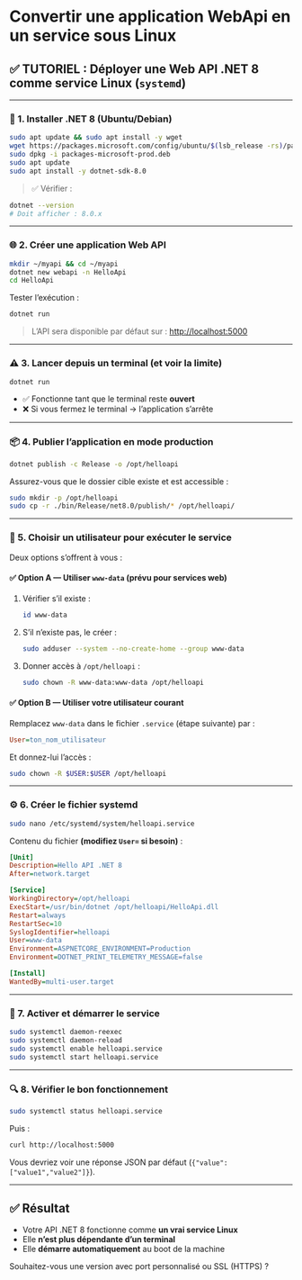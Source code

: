 # Convertir une application WebApi en un service sous Linux 

## ✅ TUTORIEL : Déployer une Web API .NET 8 comme service Linux (`systemd`)

---

### 🧱 1. Installer .NET 8 (Ubuntu/Debian)

```bash
sudo apt update && sudo apt install -y wget
wget https://packages.microsoft.com/config/ubuntu/$(lsb_release -rs)/packages-microsoft-prod.deb -O packages-microsoft-prod.deb
sudo dpkg -i packages-microsoft-prod.deb
sudo apt update
sudo apt install -y dotnet-sdk-8.0
```

> ✅ Vérifier :

```bash
dotnet --version
# Doit afficher : 8.0.x
```

---

### 🌐 2. Créer une application Web API

```bash
mkdir ~/myapi && cd ~/myapi
dotnet new webapi -n HelloApi
cd HelloApi
```

Tester l’exécution :

```bash
dotnet run
```

> L’API sera disponible par défaut sur : [http://localhost:5000](http://localhost:5000)

---

### ⚠️ 3. Lancer depuis un terminal (et voir la limite)

```bash
dotnet run
```

* ✅ Fonctionne tant que le terminal reste **ouvert**
* ❌ Si vous fermez le terminal → l’application s’arrête

---

### 📦 4. Publier l’application en mode production

```bash
dotnet publish -c Release -o /opt/helloapi
```

Assurez-vous que le dossier cible existe et est accessible :

```bash
sudo mkdir -p /opt/helloapi
sudo cp -r ./bin/Release/net8.0/publish/* /opt/helloapi/
```

---

### 👤 5. Choisir un utilisateur pour exécuter le service

Deux options s’offrent à vous :

#### ✅ **Option A — Utiliser `www-data`** (prévu pour services web)

1. Vérifier s’il existe :

   ```bash
   id www-data
   ```

2. S’il n’existe pas, le créer :

   ```bash
   sudo adduser --system --no-create-home --group www-data
   ```

3. Donner accès à `/opt/helloapi` :

   ```bash
   sudo chown -R www-data:www-data /opt/helloapi
   ```

#### ✅ **Option B — Utiliser votre utilisateur courant**

Remplacez `www-data` dans le fichier `.service` (étape suivante) par :

```ini
User=ton_nom_utilisateur
```

Et donnez-lui l’accès :

```bash
sudo chown -R $USER:$USER /opt/helloapi
```

---

### ⚙️ 6. Créer le fichier systemd

```bash
sudo nano /etc/systemd/system/helloapi.service
```

Contenu du fichier **(modifiez `User=` si besoin)** :

```ini
[Unit]
Description=Hello API .NET 8
After=network.target

[Service]
WorkingDirectory=/opt/helloapi
ExecStart=/usr/bin/dotnet /opt/helloapi/HelloApi.dll
Restart=always
RestartSec=10
SyslogIdentifier=helloapi
User=www-data
Environment=ASPNETCORE_ENVIRONMENT=Production
Environment=DOTNET_PRINT_TELEMETRY_MESSAGE=false

[Install]
WantedBy=multi-user.target
```

---

### 🚀 7. Activer et démarrer le service

```bash
sudo systemctl daemon-reexec
sudo systemctl daemon-reload
sudo systemctl enable helloapi.service
sudo systemctl start helloapi.service
```

---

### 🔍 8. Vérifier le bon fonctionnement

```bash
sudo systemctl status helloapi.service
```

Puis :

```bash
curl http://localhost:5000
```

Vous devriez voir une réponse JSON par défaut (`{"value":["value1","value2"]}`).

---

## ✅ Résultat

* Votre API .NET 8 fonctionne comme **un vrai service Linux**
* Elle **n’est plus dépendante d’un terminal**
* Elle **démarre automatiquement** au boot de la machine

Souhaitez-vous une version avec port personnalisé ou SSL (HTTPS) ?
